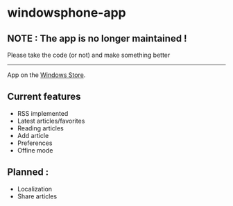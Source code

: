 windowsphone-app
================

## NOTE : The app is no longer maintained ! 
Please take the code (or not) and make something better

--------------

App on the [Windows Store](http://www.windowsphone.com/en-us/store/app/wallabag/ff890514-348c-4d0b-9b43-153fff3f7450).

Current features
----

* RSS implemented
* Latest articles/favorites
* Reading articles
* Add article
* Preferences
* Offine mode



Planned :
----
* Localization
* Share articles

